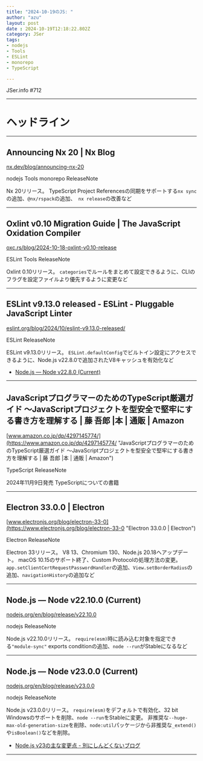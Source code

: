```yaml
---
title: "2024-10-19のJS: "
author: "azu"
layout: post
date : 2024-10-19T12:18:22.802Z
category: JSer
tags:
- nodejs
- Tools
- ESLint
- monorepo
- TypeScript

---
```


JSer.info #712

----

<h1 class="site-genre">ヘッドライン</h1>

----

## Announcing Nx 20 | Nx Blog
[nx.dev/blog/announcing-nx-20](https://nx.dev/blog/announcing-nx-20 "Announcing Nx 20 | Nx Blog")
<p class="jser-tags jser-tag-icon"><span class="jser-tag">nodejs</span> <span class="jser-tag">Tools</span> <span class="jser-tag">monorepo</span> <span class="jser-tag">ReleaseNote</span></p>

Nx 20リリース。
TypeScript Project Referencesの同期をサポートする`nx sync`の追加、`@nx/rspack`の追加、` nx release`の改善など


----

## Oxlint v0.10 Migration Guide | The JavaScript Oxidation Compiler
[oxc.rs/blog/2024-10-18-oxlint-v0.10-release](https://oxc.rs/blog/2024-10-18-oxlint-v0.10-release "Oxlint v0.10 Migration Guide | The JavaScript Oxidation Compiler")
<p class="jser-tags jser-tag-icon"><span class="jser-tag">ESLint</span> <span class="jser-tag">Tools</span> <span class="jser-tag">ReleaseNote</span></p>

Oxlint 0.10リリース。
`categories`でルールをまとめて設定できるように、CLIのフラグを設定ファイルより優先するように変更など


----

## ESLint v9.13.0 released - ESLint - Pluggable JavaScript Linter
[eslint.org/blog/2024/10/eslint-v9.13.0-released/](https://eslint.org/blog/2024/10/eslint-v9.13.0-released/ "ESLint v9.13.0 released - ESLint - Pluggable JavaScript Linter")
<p class="jser-tags jser-tag-icon"><span class="jser-tag">ESLint</span> <span class="jser-tag">ReleaseNote</span></p>

ESLint v9.13.0リリース。
`ESLint.defaultConfig`でビルトイン設定にアクセスできるように、Node.js v22.8.0で追加されたV8キャッシュを有効化など

- [Node.js — Node v22.8.0 (Current)](https://nodejs.org/en/blog/release/v22.8.0#new-js-api-for-compile-cache "Node.js — Node v22.8.0 (Current)")

----

## JavaScriptプログラマーのためのTypeScript厳選ガイド 〜JavaScriptプロジェクトを型安全で堅牢にする書き方を理解する | 藤 吾郎 |本 | 通販 | Amazon
[www.amazon.co.jp/dp/4297145774/](https://www.amazon.co.jp/dp/4297145774/ "JavaScriptプログラマーのためのTypeScript厳選ガイド 〜JavaScriptプロジェクトを型安全で堅牢にする書き方を理解する | 藤 吾郎 |本 | 通販 | Amazon")
<p class="jser-tags jser-tag-icon"><span class="jser-tag">TypeScript</span> <span class="jser-tag">ReleaseNote</span></p>

2024年11月9日発売
TypeScriptについての書籍


----

## Electron 33.0.0 | Electron
[www.electronjs.org/blog/electron-33-0](https://www.electronjs.org/blog/electron-33-0 "Electron 33.0.0 | Electron")
<p class="jser-tags jser-tag-icon"><span class="jser-tag">Electron</span> <span class="jser-tag">ReleaseNote</span></p>

Electron 33リリース。
V8 13、Chromium 130、Node.js 20.18へアップデート。
macOS 10.15のサポート終了、Custom Protocolの処理方法の変更。
`app.setClientCertRequestPasswordHandler`の追加、`View.setBorderRadius`の追加、`navigationHistory`の追加など


----

## Node.js — Node v22.10.0 (Current)
[nodejs.org/en/blog/release/v22.10.0](https://nodejs.org/en/blog/release/v22.10.0 "Node.js — Node v22.10.0 (Current)")
<p class="jser-tags jser-tag-icon"><span class="jser-tag">nodejs</span> <span class="jser-tag">ReleaseNote</span></p>

Node.js v22.10.0リリース。
`require(esm)`時に読み込む対象を指定できる`"module-sync"` exports conditionの追加、`node --run`がStableになるなど


----

## Node.js — Node v23.0.0 (Current)
[nodejs.org/en/blog/release/v23.0.0](https://nodejs.org/en/blog/release/v23.0.0 "Node.js — Node v23.0.0 (Current)")
<p class="jser-tags jser-tag-icon"><span class="jser-tag">nodejs</span> <span class="jser-tag">ReleaseNote</span></p>

Node.js v23.0.0リリース。
`require(esm)`をデフォルトで有効化、32 bit Windowsのサポートを削除、`node --run`をStableに変更。
非推奨な`--huge-max-old-generation-size`を削除、`node:util`パッケージから非推奨な`_extend()`や`isBoolean()`などを削除。

- [Node.js v23の主な変更点 - 別にしんどくないブログ](https://shisama.hatenablog.com/entry/2024/10/18/080000 "Node.js v23の主な変更点 - 別にしんどくないブログ")

----
